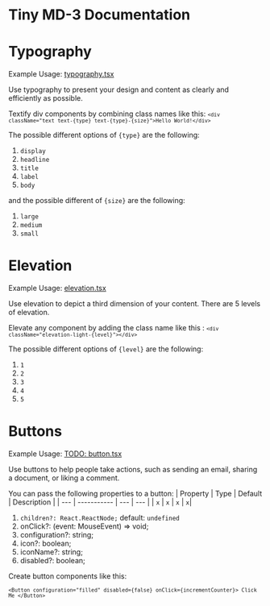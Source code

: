 # Tiny MD-3 Documentation

# Typography

Example Usage: [typography.tsx](https://github.com/highnet/vite-react-ts-md3-components/blob/master/vite-react-ts-md3-components/src/frames/typography.tsx)

Use typography to present your design and content as clearly and efficiently as possible.

Textify div components by combining class names like this: <code>`<div className="text text-{type} text-{type}-{size}">Hello World!</div>`</code>

The possible different options of <code>{type}</code> are the following: 
1. <code>display</code>
2. <code>headline</code>
3. <code>title</code>
4. <code>label</code>
5. <code>body</code>

and the possible different of <code>{size}</code> are the following:
1. <code>large</code>
2. <code>medium</code>
3. <code>small</code>

# Elevation
Example Usage: [elevation.tsx](https://github.com/highnet/vite-react-ts-md3-components/blob/master/vite-react-ts-md3-components/src/frames/elevation.tsx)

Use elevation to depict a third dimension of your content. There are 5 levels of elevation.

Elevate any component by adding the class name like this : <code>`<div className="elevation-light-{level}"></div>`</code>

The possible different options of <code>{level}</code> are the following: 
1. <code>1</code>
2. <code>2</code>
3. <code>3</code>
4. <code>4</code>
5. <code>5</code>

# Buttons
Example Usage: [TODO: button.tsx]()

Use buttons to help people take actions, such as sending an email, sharing a document, or liking a comment.

You can pass the following properties to a button:
| Property | Type |  Default | Description |
| --- | ----------- |  --- | --- |
| <code>x</code> | <code>x</code> |  <code>x</code> | <code>x</code>| 

1. <code>children?: React.ReactNode;</code> default: <code>undefined</code>
2. onClick?: (event: MouseEvent<HTMLButtonElement>) => void;
3. configuration?: string;
4. icon?: boolean;
5. iconName?: string;
6. disabled?: boolean;
  
Create button components like this:

<code>`<Button configuration="filled" disabled={false} onClick={incrementCounter}>
        Click Me
        </Button> `
</code>
